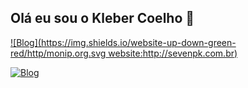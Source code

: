 ## Olá eu sou o Kleber Coelho 👋

[![Blog](https://img.shields.io/website-up-down-green-red/http/monip.org.svg website:http://sevenpk.com.br)](https://sevenpk.com.br)

[![Blog](https://img.shields.io/badge/Instagram-E4405F?style=for-the-badge&logo=instagram&logoColor=white)](https://www.instagram.com/kleberclh/)
